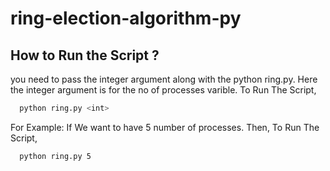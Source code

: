 # ring-election-algorithm-py

## How to Run the Script ?

you need to pass the integer argument along with the python ring.py. Here the integer argument is for the no of processes varible.
To Run The Script,
```bash
  python ring.py <int>
```

For Example: If We want to have 5 number of processes. Then,
To Run The Script,
```bash
  python ring.py 5
```
